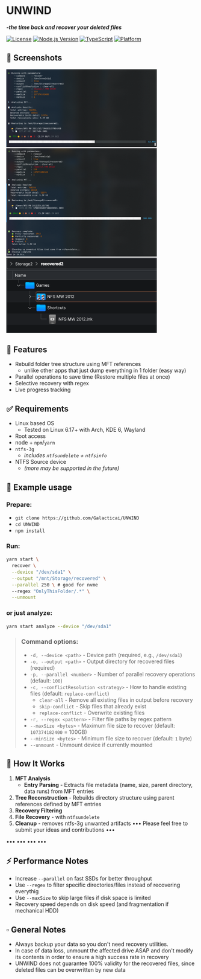 # UNWIND 
**_-the time back and recover your deleted files_**

[![License](https://img.shields.io/github/license/Galacticai/UNWIND)](LICENSE)
[![Node.js Version](https://img.shields.io/badge/node-%3E%3D22.0.0-brightgreen)](https://nodejs.org/)
[![TypeScript](https://img.shields.io/badge/TypeScript-5.7-blue)](https://www.typescriptlang.org/)
[![Platform](https://img.shields.io/badge/platform-Linux-lightgrey)](https://www.kernel.org/)

## 📸 Screenshots

<img src="res/screenshots/running.screenshot_24_10_2025.png" width="400" alt="Recovery in progress">
<img src="res/screenshots/results.screenshot_24_10_2025.png" width="400" alt="Recovery results">
<img src="res/screenshots/recovered.screenshot_24_10_2025.png" width="400" alt="Recovered files">

## 💎 Features
- Rebuild folder tree structure using MFT references
  - unlike other apps that just dump everything in 1 folder (easy way)
- Parallel operations to save time (Restore multiple files at once)
- Selective recovery with regex
- Live progress tracking
 
## ✅ Requirements
- Linux based OS
  - Tested on Linux 6.17+ with Arch, KDE 6, Wayland
- Root access
- node + `npm`/`yarn`
- `ntfs-3g`
    - _includes `ntfsundelete` + `ntfsinfo`_
- NTFS Source device 
    - _(more may be supported in the future)_

## 🚀 Example usage
### Prepare:
- `git clone https://github.com/Galacticai/UNWIND`
- `cd UNWIND`
- `npm install`
### Run:
```bash
yarn start \
  recover \
  --device "/dev/sda1" \
  --output "/mnt/Storage/recovered" \
  --parallel 250 \ # good for nvme
  --regex "OnlyThisFolder/.*" \
  --unmount
```
### or just analyze:
```bash
yarn start analyze --device "/dev/sda1"
```

> ### Command options:
> - `-d, --device <path>` - Device path (required, e.g., `/dev/sda1`)
> - `-o, --output <path>` - Output directory for recovered files (required)
> - `-p, --parallel <number>` - Number of parallel recovery operations (default: `100`)
> - `-c, --conflictResolution <strategy>` - How to handle existing files (default: `replace-conflict`)
>   - `clear-all` - Remove all existing files in output before recovery
>   - `skip-conflict` - Skip files that already exist
>   - `replace-conflict` - Overwrite existing files
> - `-r, --regex <pattern>` - Filter file paths by regex pattern
> - `--maxSize <bytes>` - Maximum file size to recover (default: `107374182400` = 100GB)
> - `--minSize <bytes>` - Minimum file size to recover (default: `1` byte)
> - `--unmount` - Unmount device if currently mounted

## 🔧 How It Works

1. **MFT Analysis**
    - **Entry Parsing** - Extracts file metadata (name, size, parent directory, data runs) from MFT entries
2. **Tree Reconstruction** - Rebuilds directory structure using parent references defined by MFT entries
3. **Recovery Filtering**
4. **File Recovery** - with `ntfsundelete`
5. **Cleanup** - removes ntfs-3g unwanted artifacts
••• Please feel free to submit your ideas and contributions •••

••• ••• ••• •••

## ⚡ Performance Notes

- Increase `--parallel` on fast SSDs for better throughput
- Use `--regex` to filter specific directories/files instead of recovering everythig
- Use `--maxSize` to skip large files if disk space is limited
- Recovery speed depends on disk speed (and fragmentation if mechanical HDD)

## ▫️ General Notes
- Always backup your data so you don't need recovery utilities.
- In case of data loss, unmount the affected drive ASAP and don't modify its contents in order to ensure a high success rate in recovery
- UNWIND does not guarantee 100% validity for the recovered files, since deleted files can be overwritten by new data
